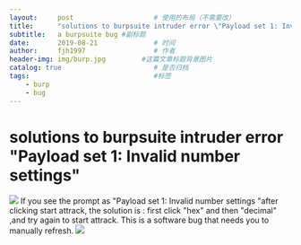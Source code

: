 ```yaml
---
layout:     post                    # 使用的布局（不需要改）
title:      "solutions to burpsuite intruder error \"Payload set 1: Invalid number settings\"" # 标题 
subtitle:   a burpsuite bug #副标题
date:       2019-08-21              # 时间
author:     fjh1997                 # 作者
header-img: img/burp.jpg         #这篇文章标题背景图片
catalog: true                       # 是否归档
tags:                               #标签
    - burp
    - bug
---
```


#  solutions to burpsuite intruder error "Payload set 1: Invalid number settings"
![]({{site.url}}/img/burpprompt.png)
If you see the prompt as "Payload set 1: Invalid number settings "after clicking start attrack, the solution is : first click "hex" and then "decimal" ,and try again to start attrack. This is a software bug that needs you to manually refresh.
![]({{site.url}}/img/burpbug.png)
